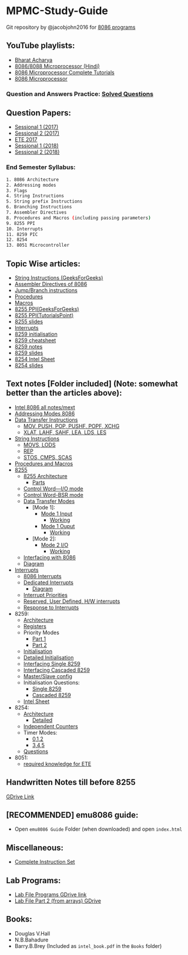 # MPMC-Study-Guide

Git repository by @jacobjohn2016 for [8086 programs](https://github.com/jacobjohn2016/8086-Programs)

## YouTube playlists:

- [Bharat Acharya](https://www.youtube.com/playlist?list=PLlvdWxdEnq-s5NO-a2VS_MmjcAtG03z8b)
- [8086/8088 Microprocessor (Hindi)](https://www.youtube.com/playlist?list=PLSWRPBzGkib9s4PN7kRpOSQLIuhg4QuZ9)
- [8086 Microprocessor Complete Tutorials](https://www.youtube.com/playlist?list=PLc21Sqj4D8SSRpPFZLL6XvS7aGFs3HQ4H)
- [8086 Microprocessor](https://www.youtube.com/playlist?list=PL3CV6a8uJdgYSFq8n_6kvTMe7m2PCKGfs)

### Question and Answers Practice: [Solved Questions](https://github.com/Erscheinung/MPMC-Study-Guide/blob/master/Books/Understanding%208085_8086%20Microprocessors%20and%20Peripheral%20ICs%20%20(Sen).pdf)

## Question Papers:

- [Sessional 1 (2017)](https://github.com/Erscheinung/MPMC-Study-Guide/blob/master/Question%20Papers/Sess%201%20'17.pdf)
- [Sessional 2 (2017)](https://github.com/Erscheinung/MPMC-Study-Guide/blob/master/Question%20Papers/Sess%202%20'17.pdf)
- [ETE 2017](https://github.com/Erscheinung/MPMC-Study-Guide/blob/master/Question%20Papers/ETE%202017.pdf)
- [Sessional 1 (2018)](https://github.com/Erscheinung/MPMC-Study-Guide/blob/master/Question%20Papers/Sess%201%20'18.pdf)
- [Sessional 2 (2018)](https://github.com/Erscheinung/MPMC-Study-Guide/blob/master/Question%20Papers/Sess%202%20'18.pdf)

### End Semester Syllabus:

```sh
1. 8086 Architecture
2. Addressing modes
3. Flags
4. String Instructions
5. String prefix Instructions
6. Branching Instructions
7. Assembler Directives
8. Procedures and Macros (including passing parameters)
9. 8255 PPI
10. Interrupts
11. 8259 PIC
12. 8254
13. 8051 Microcontroller 
```

## Topic Wise articles:

- [String Instructions (GeeksForGeeks)](https://www.geeksforgeeks.org/string-manipulation-instructions-8086-microprocessor/)
- [Assembler Directives of 8086](https://www.ukessays.com/essays/engineering/assembler-directive-of-8086-microprocessor.php)
- [Jump/Branch instructions](http://8086pro.blogspot.com/2010/08/jump-branch-instructions.html)
- [Procedures](https://www.tutorialspoint.com/assembly_programming/assembly_procedures.htm)
- [Macros](https://www.tutorialspoint.com/assembly_programming/assembly_macros.htm)
- [8255 PPI(GeeksForGeeks)](https://www.geeksforgeeks.org/programmable-peripheral-interface-8255/)
- [8255 PPI(TutorialsPoint)](https://www.tutorialspoint.com/microprocessor/microprocessor_intel_8255a_programmable_peripheral_interface.htm)
- [8255 slides](https://github.com/Erscheinung/MPMC-Study-Guide/blob/master/Slides/8255_ppi.ppt)
- [Interrupts](https://www.tutorialspoint.com/microprocessor/microprocessor_8086_interrupts.htm)
- [8259 initialisation](http://www.eeeguide.com/programming-8259/)
- [8259 cheatsheet](http://www.thesatya.com/8259.html)
- [8259 notes](https://pdos.csail.mit.edu/6.828/2009/readings/hardware/8259A.pdf)
- [8259 slides](https://github.com/Erscheinung/MPMC-Study-Guide/blob/master/Slides/8259A%20Slides.pptx)
- [8254 Intel Sheet](http://www.scs.stanford.edu/10wi-cs140/pintos/specs/8254.pdf)
- [8254 slides](https://github.com/Erscheinung/MPMC-Study-Guide/blob/master/Slides/8254%20Programmable%20Interval%20Timer.pptx)

## Text notes [Folder included] (Note: somewhat better than the articles above):

* [Intel 8086 all notes/mext](https://github.com/Erscheinung/MPMC-Study-Guide/blob/master/Text%20Notes/INTEL%208086%20All%20Notes.pdf)
* [Addressing Modes 8086](https://github.com/Erscheinung/MPMC-Study-Guide/blob/master/Text%20Notes/Addressing%20Modes%208086.png)
* [Data Transfer Instructions](https://github.com/Erscheinung/MPMC-Study-Guide/tree/master/Text%20Notes/Data%20Transfer%20Instructions)
  * [MOV, PUSH, POP, PUSHF, POPF, XCHG](https://github.com/Erscheinung/MPMC-Study-Guide/blob/master/Text%20Notes/Data%20Transfer%20Instructions/Data%20Transfer%20Instructions%201.png)
  * [XLAT, LAHF, SAHF, LEA, LDS, LES](https://github.com/Erscheinung/MPMC-Study-Guide/blob/master/Text%20Notes/Data%20Transfer%20Instructions/Data%20Transfer%20Instructions%202.png)
* [String Instructions](https://github.com/Erscheinung/MPMC-Study-Guide/tree/master/Text%20Notes/String%20Instructions)
  * [MOVS, LODS](https://github.com/Erscheinung/MPMC-Study-Guide/blob/master/Text%20Notes/String%20Instructions/String-%20MOVS%2C%20LODS.png)
  * [REP](https://github.com/Erscheinung/MPMC-Study-Guide/blob/master/Text%20Notes/String%20Instructions/String-REP.png)
  * [STOS, CMPS, SCAS](https://github.com/Erscheinung/MPMC-Study-Guide/blob/master/Text%20Notes/String%20Instructions/String-STOS%2C%20CMPS%2C%20SCAS.png)
* [Procedures and Macros](https://github.com/Erscheinung/MPMC-Study-Guide/blob/master/Text%20Notes/Proc%20and%20Macro.pdf)
* [8255](https://github.com/Erscheinung/MPMC-Study-Guide/tree/master/Text%20Notes/8255)
  * [8255 Architecture](https://github.com/Erscheinung/MPMC-Study-Guide/blob/master/Text%20Notes/8255/8255%20architecture.png)
    * [Parts](https://github.com/Erscheinung/MPMC-Study-Guide/blob/master/Text%20Notes/8255/8255%20architecture%20parts.png)
  * [Control Word—I/O mode](https://github.com/Erscheinung/MPMC-Study-Guide/blob/master/Text%20Notes/8255/Control%20Word%208255%20I:O%20Mode.png)
  * [Control Word-BSR mode](https://github.com/Erscheinung/MPMC-Study-Guide/blob/master/Text%20Notes/8255/Control%20Word%208255%20BSR%20Mode.png)
  * [Data Transfer Modes](https://github.com/Erscheinung/MPMC-Study-Guide/blob/master/Text%20Notes/8255/8255%20Data%20Transfer%20Modes.png)
    * [Mode 1]:
      * [Mode 1 Input](https://github.com/Erscheinung/MPMC-Study-Guide/blob/master/Text%20Notes/8255/8255%20Mode%201%20Input.png)
        * [Working](https://github.com/Erscheinung/MPMC-Study-Guide/blob/master/Text%20Notes/8255/8255%20Mode%201%20Input%20working.png)
      * [Mode 1 Ouput](https://github.com/Erscheinung/MPMC-Study-Guide/blob/master/Text%20Notes/8255/8255%20Mode%201%20Output.png)
        * [Working](https://github.com/Erscheinung/MPMC-Study-Guide/blob/master/Text%20Notes/8255/8255%20Mode%201%20Output%20working.png)
    * [Mode 2]:
      * [Mode 2 I/O](https://github.com/Erscheinung/MPMC-Study-Guide/blob/master/Text%20Notes/8255/8255%20Mode%202.png)
        * [Working](https://github.com/Erscheinung/MPMC-Study-Guide/blob/master/Text%20Notes/8255/8255%20Mode%202%20working.png)
   * [Interfacing with 8086](https://github.com/Erscheinung/MPMC-Study-Guide/blob/master/Text%20Notes/8255/8255%20Interfacing%20with%208086.png)
    * [Diagram](https://github.com/Erscheinung/MPMC-Study-Guide/blob/master/Text%20Notes/8255/8255%20Interfacing%20diag.png)
* [Interrupts](https://github.com/Erscheinung/MPMC-Study-Guide/tree/master/Text%20Notes/Interrupts)
  * [8086 Interrupts](https://github.com/Erscheinung/MPMC-Study-Guide/blob/master/Text%20Notes/Interrupts/8086%20Interrupts.png)
  * [Dedicated Interrupts](https://github.com/Erscheinung/MPMC-Study-Guide/blob/master/Text%20Notes/Interrupts/Dedicated%20Interrupts.png)
    * [Diagram](https://github.com/Erscheinung/MPMC-Study-Guide/blob/master/Text%20Notes/Interrupts/Dedicated%20Interrupts%20diag.png)
  * [Interrupt Priorities](https://github.com/Erscheinung/MPMC-Study-Guide/blob/master/Text%20Notes/Interrupts/Interrupt%20Priorities.png)
  * [Reserved, User Defined, H/W interrupts](https://github.com/Erscheinung/MPMC-Study-Guide/blob/master/Text%20Notes/Interrupts/Interrupts-Reserved%2C%20User%20Def%2C%20H:W.png)
  * [Response to Interrupts](https://github.com/Erscheinung/MPMC-Study-Guide/blob/master/Text%20Notes/Interrupts/Response%20to%20Interrupts.png)
* 8259:
  * [Architecture](https://github.com/Erscheinung/MPMC-Study-Guide/blob/master/Text%20Notes/8259/8259%20Architecture.png)
  * [Registers](https://github.com/Erscheinung/MPMC-Study-Guide/blob/master/Text%20Notes/8259/8259%20Registers.png)
  * Priority Modes
    * [Part 1](https://github.com/Erscheinung/MPMC-Study-Guide/blob/master/Text%20Notes/8259/Priority%20Modes.png)
    * [Part 2](https://github.com/Erscheinung/MPMC-Study-Guide/blob/master/Text%20Notes/8259/Priority%20Modes%202.png)
  * [Initialisation](https://github.com/Erscheinung/MPMC-Study-Guide/blob/master/Text%20Notes/8259/Initialisation%20of%208259.png)
   * [Detailed Initialisation](https://github.com/Erscheinung/MPMC-Study-Guide/blob/master/Text%20Notes/8259/Detailed%20Initialisation.png)
  * [Interfacing Single 8259](https://github.com/Erscheinung/MPMC-Study-Guide/blob/master/Text%20Notes/8259/Interfacing%20Single%208259.png)
  * [Interfacing Cascaded 8259](https://github.com/Erscheinung/MPMC-Study-Guide/blob/master/Text%20Notes/8259/Interfacing%20Cascaded%208259.png)
   * [Master/Slave config](https://github.com/Erscheinung/MPMC-Study-Guide/blob/master/Text%20Notes/8259/Master:Slave%20config.png)
  * Initialisation Questions:
    * [Single 8259](https://github.com/Erscheinung/MPMC-Study-Guide/blob/master/Text%20Notes/8259/init%20single%208259%20question.png)
    * [Cascaded 8259](https://github.com/Erscheinung/MPMC-Study-Guide/blob/master/Text%20Notes/8259/init%20cascaded%208259%20question.png)
  * [Intel Sheet](https://github.com/Erscheinung/MPMC-Study-Guide/blob/master/Text%20Notes/8259/8259A%20Intel%20Sheet.pdf)
* 8254:
  * [Architecture](https://github.com/Erscheinung/MPMC-Study-Guide/blob/master/Text%20Notes/8254/Architecture.png)
    * [Detailed](https://github.com/Erscheinung/MPMC-Study-Guide/blob/master/Text%20Notes/8254/Detailed%20Architecture.png)
  * [Independent Counters](https://github.com/Erscheinung/MPMC-Study-Guide/blob/master/Text%20Notes/8254/Independent%20Counters.png)
  * Timer Modes:
    * [0,1,2](https://github.com/Erscheinung/MPMC-Study-Guide/blob/master/Text%20Notes/8254/Timer%20modes%20-%20%200%20%7C%201%20%7C%202.png)
    * [3,4,5](https://github.com/Erscheinung/MPMC-Study-Guide/blob/master/Text%20Notes/8254/Timer%20modes%20-%203%20%7C%204%20%7C%205.png)
  * [Questions](https://github.com/Erscheinung/MPMC-Study-Guide/blob/master/Text%20Notes/8254/Questions.png)
* 8051: 
  * [required knowledge for ETE](https://github.com/Erscheinung/MPMC-Study-Guide/blob/master/Books/MC%208051-Mazidi.pdf)
    
## Handwritten Notes till before 8255

[GDrive Link](https://drive.google.com/file/d/1IsQuWAJervhr3B3q3A6LMqpetuzHU-0M/view?usp=drivesdk)

## [RECOMMENDED] emu8086 guide:

- Open `emu8086 Guide` Folder (when downloaded) and open `index.html`

## Miscellaneous:

- [Complete Instruction Set](https://www.tutorialspoint.com/microprocessor/microprocessor_8086_instruction_sets.htm)

## Lab Programs:

- [Lab File Programs GDrive link](https://drive.google.com/file/d/1Fp4B4Rhng4_bpR-exmP77kkvFFW8bDli/view?usp=sharing)
- [Lab File Part 2 (from arrays) GDrive](https://drive.google.com/file/d/1c30F-f36VO11U2AbhJ6Ls0dbz5Kklljb/view?usp=sharing)

## Books:

- Douglas V.Hall
- N.B.Bahadure
- Barry.B.Brey (Included as `intel_book.pdf` in the `Books` folder)

